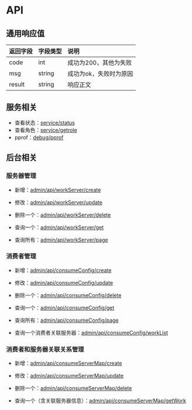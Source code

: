 # API

## 通用响应值

|返回字段|字段类型|说明|
|:----- |:------|:-----------------------------|
|code   |int    |成功为200，其他为失败|
|msg    |string |成功为ok，失败时为原因|
|result |string |响应正文|

## 服务相关

* 查看状态：[service/status](service/status.md)
* 查看角色：[service/getrole](service/getrole.md)
* pprof：[debug/pprof](debug/pprof.md)

## 后台相关

### 服务器管理

- 新增：[admin/api/workServer/create](admin/api/workserver/create.md)

- 修改：[admin/api/workServer/update](admin/api/workserver/update.md)

- 删除一个：[admin/api/workServer/delete](admin/api/workserver/delete.md)

- 查询一个：[admin/api/workServer/get](admin/api/workserver/get.md)

- 查询所有：[admin/api/workServer/page](admin/api/workserver/page.md)

### 消费者管理

- 新增：[admin/api/consumeConfig/create](admin/api/consumeconfig/create.md)

- 修改：[admin/api/consumeConfig/update](admin/api/consumeconfig/update.md)

- 删除一个：[admin/api/consumeConfig/delete](admin/api/consumeconfig/delete.md)

- 查询一个：[admin/api/consumeConfig/get](admin/api/consumeconfig/get.md)

- 查询所有：[admin/api/consumeConfig/page](admin/api/consumeconfig/page.md)

- 查询一个消费者关联服务器：[admin/api/consumeConfig/workList](admin/api/consumeConfig/worklist.md)

### 消费者和服务器关联关系管理

- 新增：[admin/api/consumeServerMap/create](admin/api/consumeservermap/create.md)

- 修改：[admin/api/consumeServerMap/update](admin/api/consumeservermap/update.md)

- 删除一个：[admin/api/consumeServerMap/delete](admin/api/consumeservermap/delete.md)

- 查询一个（含关联服务器信息）：[admin/api/consumeServerMap/getWork](admin/api/consumeservermap/getWork.md)